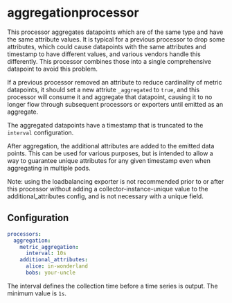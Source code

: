 # aggregationprocessor

This processor aggregates datapoints which are of the same type and have the same
attribute values.  It is typical for a previous processor to drop some attributes,
which could cause datapoints with the same attributes and timestamp to have different
values, and various vendors handle this differently.  This processor combines those
into a single comprehensive datapoint to avoid this problem.

If a previous processor removed an attribute to reduce cardinality of metric datapoints,
it should set a new attriute `_aggregated` to `true`, and this processor will consume it
and aggregate that datapoint, causing it to no longer flow through subsequent
processors or exporters until emitted as an aggregate.

The aggregated datapoints have a timestamp that is truncated to the `interval` configuration.

After aggregation, the additional attributes are added to the emitted data points.  This can
be used for various purposes, but is intended to allow a way to guarantee unique attributes
for any given timestamp even when aggregating in multiple pods.

Note:  using the loadbalancing exporter is not recommended prior to or after this processor
without adding a collector-instance-unique value to the additional_attributes config, and
is not necessary with a unique field.

## Configuration

```yaml
processors:
  aggregation:
    metric_aggregation:
      interval: 10s
    additional_attributes:
      alice: in-wonderland
      bobs: your-uncle
```

The interval defines the collection time before a time series is output.  The minimum value
is `1s`.
